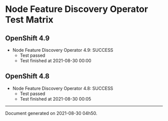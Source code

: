 
Node Feature Discovery Operator Test Matrix
===========================================

OpenShift 4.9
-------------


* Node Feature Discovery Operator 4.9: SUCCESS
  - Test passed
  - Test finished at 2021-08-30 00:00

OpenShift 4.8
-------------


* Node Feature Discovery Operator 4.8: SUCCESS
  - Test passed
  - Test finished at 2021-08-30 00:05


---
Document generated on 2021-08-30 04h50.

